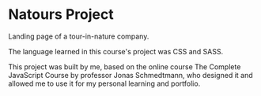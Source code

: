 # Natours Project

Landing page of a tour-in-nature company.

The language learned in this course's project was CSS and SASS.

This project was built by me, based on the online course The Complete JavaScript Course by professor Jonas Schmedtmann, who designed it and allowed me to use it for my personal learning and portfolio.